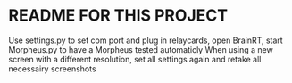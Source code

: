 # README FOR THIS PROJECT
Use settings.py to set com port and plug in relaycards, open BrainRT, start Morpheus.py to have a Morpheus tested automaticly
When using a new screen with a different resolution, set all settings again and retake all necessairy screenshots
